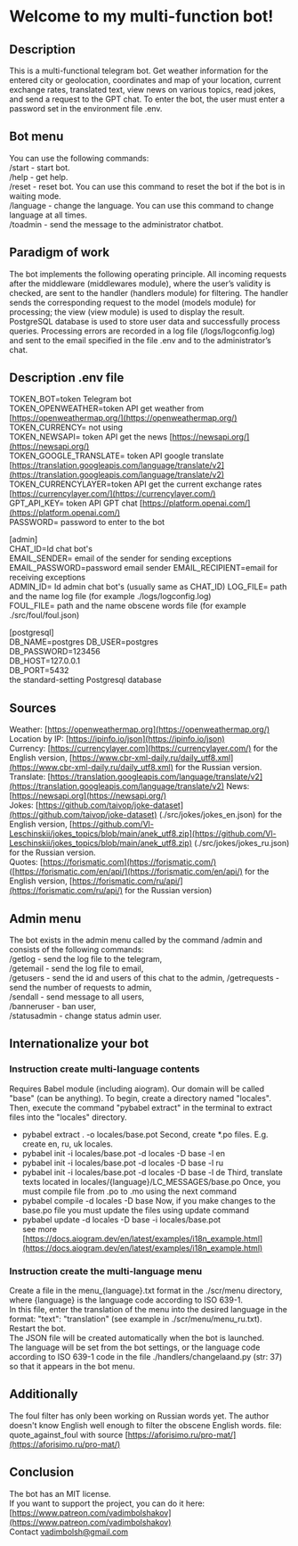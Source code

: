 ﻿# Welcome to my multi-function bot!

## Description

This is a multi-functional telegram bot.  Get weather information for the entered city or geolocation,  coordinates and map of your location,  current exchange rates,  translated text,  view news on various topics,  read jokes,  and send a request to the GPT chat.  To enter the bot,  the user must enter a password set in the environment file  .env.

## Bot menu

You can use the following commands:  
/start - start bot.  
/help - get help.  
/reset - reset bot.  You can use this command to reset the bot if the bot is in waiting mode.  
/language - change the language.  You can use this command to change language at all times.  
/toadmin - send the message to the administrator chatbot.

## Paradigm of work

The bot implements the following operating principle.  All incoming requests after the middleware  (middlewares module),  where the user’s validity is checked,  are sent to the handler  (handlers module)  for filtering.  The handler sends the corresponding request to the model  (models module)  for processing;  the view  (view module)  is used to display the result.  PostgreSQL database is used to store user data and successfully process queries.  Processing errors are recorded in a log file  (/logs/logconfig.log)  and sent to the email specified in the file  .env and to the administrator’s chat.

## Description .env file

TOKEN_BOT=token Telegram bot  
TOKEN_OPENWEATHER=token API get weather from  [https://openweathermap.org/](https://openweathermap.org/)  
TOKEN_CURRENCY=  not using  
TOKEN_NEWSAPI=  token API get the news  [https://newsapi.org/](https://newsapi.org/)  
TOKEN_GOOGLE_TRANSLATE=  token API google translate  [https://translation.googleapis.com/language/translate/v2](https://translation.googleapis.com/language/translate/v2)  
TOKEN_CURRENCYLAYER=token API get the current exchange rates  [https://currencylayer.com/](https://currencylayer.com/)  
GPT_API_KEY=  token API GPT chat  [https://platform.openai.com/](https://platform.openai.com/)  
PASSWORD=  password to enter to the bot

[admin]  
CHAT_ID=Id chat bot's  
EMAIL_SENDER=  email of the sender for sending exceptions 
EMAIL_PASSWORD=password email sender  EMAIL_RECIPIENT=email for receiving exceptions  
ADMIN_ID=  Id admin chat bot's  (usually same as CHAT_ID)  LOG_FILE=  path and the name log file  (for example  ./logs/logconfig.log)  
FOUL_FILE=  path and the name obscene words file  (for example  ./src/foul/foul.json)

[postgresql]  
DB_NAME=postgres  DB_USER=postgres  
DB_PASSWORD=123456  
DB_HOST=127.0.0.1  
DB_PORT=5432  
the standard-setting Postgresql database

## Sources

Weather:  [https://openweathermap.org](https://openweathermap.org/)  
Location by IP:  [https://ipinfo.io/json](https://ipinfo.io/json)   
Currency:  [https://currencylayer.com](https://currencylayer.com/)  for the English version,  [https://www.cbr-xml-daily.ru/daily_utf8.xml](https://www.cbr-xml-daily.ru/daily_utf8.xml) for the Russian version.  Translate:  [https://translation.googleapis.com/language/translate/v2](https://translation.googleapis.com/language/translate/v2) 
News:  [https://newsapi.org](https://newsapi.org/)   
Jokes:  [https://github.com/taivop/joke-dataset](https://github.com/taivop/joke-dataset) (./src/jokes/jokes_en.json)  for the English version,  [https://github.com/Vl-Leschinskii/jokes_topics/blob/main/anek_utf8.zip](https://github.com/Vl-Leschinskii/jokes_topics/blob/main/anek_utf8.zip) (./src/jokes/jokes_ru.json)  for the Russian version.   
Quotes:  [https://forismatic.com](https://forismatic.com/)  ([https://forismatic.com/en/api/](https://forismatic.com/en/api/)  for the English version,  [https://forismatic.com/ru/api/](https://forismatic.com/ru/api/)  for the Russian version)

## Admin menu

The bot exists in the admin menu called by the command  /admin and consists of the following commands:  
/getlog  -  send the log file to the telegram,  
/getemail  -  send the log file to email,  
/getusers  -  send the id and users of this chat to the admin,  /getrequests  -  send the number of requests to admin,  
/sendall  -  send message to all users,  
/banneruser  -  ban user,  
/statusadmin  -  change status admin user.

## Internationalize your bot

### Instruction create multi-language contents

Requires Babel module  (including aiogram).
Our domain will be called  "base" (can be anything).
To begin,  create a directory named  "locales".  Then,  execute the command  "pybabel extract"  in the terminal to extract  files into the  "locales"  directory.  

- pybabel extract  .  -o locales/base.pot  Second,  create  *.po files.  E.g.  create en,  ru,  uk locales.  
- pybabel init  -i locales/base.pot  -d locales  -D base  -l en  
- pybabel init  -i locales/base.pot  -d locales  -D base  -l ru  
- pybabel init  -i locales/base.pot  -d locales  -D base  -l de  Third,  translate texts located in    locales/{language}/LC_MESSAGES/base.po  Once,  you must compile file    from  .po to  .mo using the next command  
- pybabel compile  -d locales  -D base  Now,  if you make changes to the base.po file you must update the files using update command  
-  pybabel update  -d locales  -D base  -i locales/base.pot  
see more  [https://docs.aiogram.dev/en/latest/examples/i18n_example.html](https://docs.aiogram.dev/en/latest/examples/i18n_example.html)

### Instruction create the multi-language menu

Create a file in the menu_{language}.txt format in the  ./scr/menu directory,  where  {language}  is the language code according to ISO 639-1.  
In this file,  enter the translation of the menu into the desired language in the format: "text": "translation" (see example in  ./scr/menu/menu_ru.txt).  
Restart the bot.  
The JSON file will be created automatically when the bot is launched.  
The language will be set from the bot settings,  or the language code according to ISO 639-1 code in the file  ./handlers/changelaand.py  (str:  37)  so that it appears in the bot menu.

## Additionally

The foul filter has only been working on Russian words yet.  The author doesn't know English well enough to filter the obscene English words.  file:  quote_against_foul with source  [https://aforisimo.ru/pro-mat/](https://aforisimo.ru/pro-mat/)

## Conclusion

The bot has an MIT license.  
If you want to support the project,  you can do it here:  [https://www.patreon.com/vadimbolshakov](https://www.patreon.com/vadimbolshakov)  
Contact vadimbolsh@gmail.com
